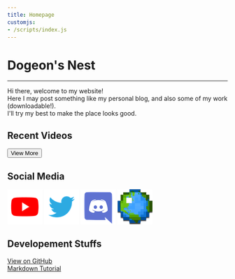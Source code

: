 ```yaml
---
title: Homepage
customjs:
- /scripts/index.js
---
```

# Dogeon's Nest

**********************

Hi there, welcome to my website\!  
Here I may post something like my personal blog, and also some of my work (downloadable\!).  
I'll try my best to make the place looks good.

## Recent Videos

<div id="vids"></div>


<a href="/yt/videos/" title="All of my videos (probably)">
  <button class="button">View More</button>
</a>

## Social Media

[![Youtube Channel](/img/links/youtube.png)][yt]
[![Twitter](/img/links/twitter.png)][twitter]
[![Discord](/img/links/discord.png)][dc]
[![Planet Minecraft](/img/links/pmc.png)][pmc]

[yt]: https://www.youtube.com/channel/UCapFOd5gDDMNszKmVPKo9JQ "My Youtube Channel"
[twitter]: https://twitter.com/dogeon188 "My Twitter"
[dc]: https://discord.gg/ZNYMdKK "My Discord Server"
[pmc]: https://www.planetminecraft.com/member/dogeon188/ "Planet Minecraft"

## Developement Stuffs

[View on GitHub](https://github.com/Dogeon188/dogeon188.github.io)  
[Markdown Tutorial](https://markdown.tw/)
